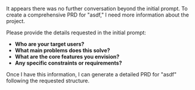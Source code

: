 It appears there was no further conversation beyond the initial prompt. To create a comprehensive PRD for "asdf," I need more information about the project.

Please provide the details requested in the initial prompt:

- **Who are your target users?**
- **What main problems does this solve?**
- **What are the core features you envision?**
- **Any specific constraints or requirements?**

Once I have this information, I can generate a detailed PRD for "asdf" following the requested structure.
